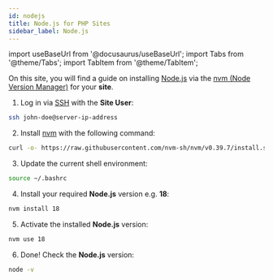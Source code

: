 ```yaml
---
id: nodejs
title: Node.js for PHP Sites
sidebar_label: Node.js
---
```


import useBaseUrl from '@docusaurus/useBaseUrl';
import Tabs from '@theme/Tabs';
import TabItem from '@theme/TabItem';

On this site, you will find a guide on installing [Node.js](https://nodejs.org/en/) via the [nvm (Node Version Manager)](https://github.com/nvm-sh/nvm) for your **site**.

1. Log in via [SSH](../../../frontend-area/ssh-ftp/#ssh-login) with the **Site User**:

```bash
ssh john-doe@server-ip-address
```

2. Install [nvm]((https://github.com/nvm-sh/nvm)) with the following command:

```bash
curl -o- https://raw.githubusercontent.com/nvm-sh/nvm/v0.39.7/install.sh | bash
```

3. Update the current shell environment:

```bash
source ~/.bashrc
```

4. Install your required **Node.js** version e.g. **18**:

```bash
nvm install 18
```

5. Activate the installed **Node.js** version:

```bash
nvm use 18
```

6. Done! Check the **Node.js** version:

```bash
node -v
```
